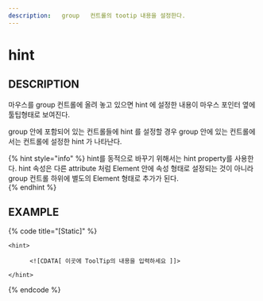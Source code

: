 ```yaml
---
description:   group   컨트롤의 tootip 내용을 설정한다.
---
```


# hint

## DESCRIPTION

마우스를   group   컨트롤에 올려 놓고 있으면 hint 에 설정한 내용이 마우스 포인터 옆에 툴팁형태로 보여진다.

  group   안에 포함되어 있는 컨트롤들에 hint 를 설정할 경우   group   안에 있는 컨트롤에서는 컨트롤에 설정한 hint 가 나타난다.

{% hint style="info" %}
hint를 동적으로 바꾸기 위해서는 hint property를 사용한다. hint 속성은 다른 attribute 처럼 Element 안에 속성 형태로 설정되는 것이 아니라 group 컨트롤 하위에 별도의 Element 형태로 추가가 된다.   
{% endhint %}

## EXAMPLE

{% code title="\[Static\]" %}
```markup
<hint> 

      <![CDATA[ 이곳에 ToolTip의 내용을 입력하세요 ]]> 

</hint>
```
{% endcode %}

